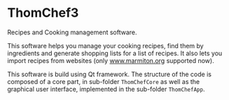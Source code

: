 ThomChef3
=========

Recipes and Cooking management software.

This software helps you manage your cooking recipes, find them by ingredients and generate shopping lists for a list of recipes. It also lets you import recipes from websites (only www.marmiton.org supported now).

This software is build using Qt framework. The structure of the code is composed of a core part, in sub-folder `ThomChefCore` as well as the graphical user interface, implemented in the sub-folder `ThomChefApp`. 

